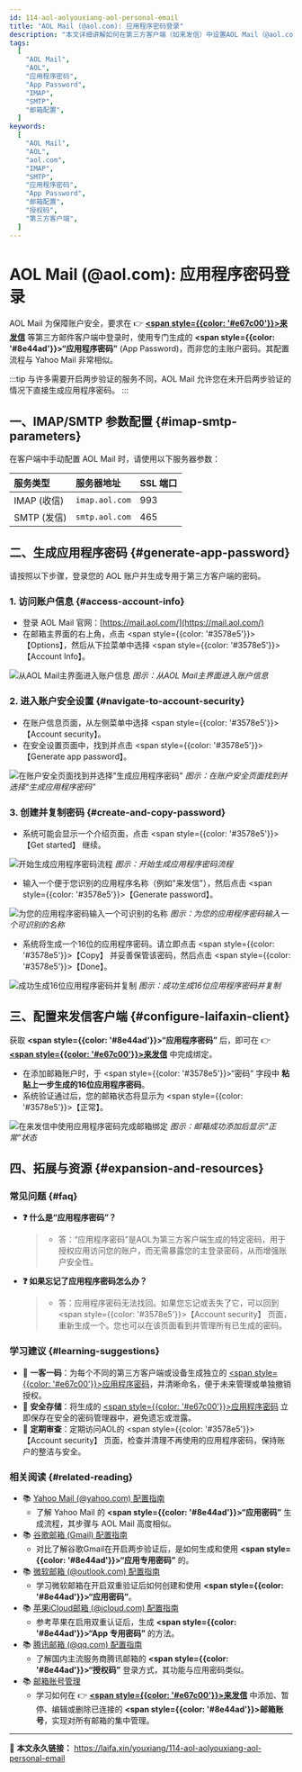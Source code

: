 ```yaml
---
id: 114-aol-aolyouxiang-aol-personal-email
title: "AOL Mail (@aol.com): 应用程序密码登录"
description: "本文详细讲解如何在第三方客户端（如来发信）中设置AOL Mail（@aol.com）。内容覆盖登录AOL账户、生成并使用“应用程序密码”（App Password）完成绑定的完整步骤。"
tags:
  [
    "AOL Mail",
    "AOL",
    "应用程序密码",
    "App Password",
    "IMAP",
    "SMTP",
    "邮箱配置",
  ]
keywords:
  [
    "AOL Mail",
    "AOL",
    "aol.com",
    "IMAP",
    "SMTP",
    "应用程序密码",
    "App Password",
    "邮箱配置",
    "授权码",
    "第三方客户端",
  ]
---
```


# AOL Mail (@aol.com): 应用程序密码登录

AOL Mail 为保障账户安全，要求在 👉 [**<span style={{color: '#e67c00'}}>来发信</span>**](https://laifaxin.com) 等第三方邮件客户端中登录时，使用专门生成的 **<span style={{color: '#8e44ad'}}>“应用程序密码”</span>** (App Password)，而非您的主账户密码。其配置流程与 Yahoo Mail 非常相似。

:::tip
与许多需要开启两步验证的服务不同，AOL Mail 允许您在未开启两步验证的情况下直接生成应用程序密码。
:::

## 一、IMAP/SMTP 参数配置 {#imap-smtp-parameters}

在客户端中手动配置 AOL Mail 时，请使用以下服务器参数：

| **服务类型** | **服务器地址** | **SSL 端口** |
| :----------- | :------------- | :----------- |
| IMAP (收信)  | `imap.aol.com` | 993          |
| SMTP (发信)  | `smtp.aol.com` | 465          |

## 二、生成应用程序密码 {#generate-app-password}

请按照以下步骤，登录您的 AOL 账户并生成专用于第三方客户端的密码。

### 1. 访问账户信息 {#access-account-info}

- 登录 AOL Mail 官网：[https://mail.aol.com/](https://mail.aol.com/)
- 在邮箱主界面的右上角，点击 <span style={{color: '#3578e5'}}>【Options】</span>，然后从下拉菜单中选择 <span style={{color: '#3578e5'}}>【Account Info】</span>。

![从AOL Mail主界面进入账户信息](https://cos.files.maozhishi.com/data/web/web-files/img/1750065180493.png)
_图示：从AOL Mail主界面进入账户信息_

### 2. 进入账户安全设置 {#navigate-to-account-security}

- 在账户信息页面，从左侧菜单中选择 <span style={{color: '#3578e5'}}>【Account security】</span>。
- 在安全设置页面中，找到并点击 <span style={{color: '#3578e5'}}>【Generate app password】</span>。

![在账户安全页面找到并选择"生成应用程序密码"](https://cos.files.maozhishi.com/data/web/web-files/img/1750065180498.png)
_图示：在账户安全页面找到并选择“生成应用程序密码”_

### 3. 创建并复制密码 {#create-and-copy-password}

- 系统可能会显示一个介绍页面，点击 <span style={{color: '#3578e5'}}>【Get started】</span> 继续。

![开始生成应用程序密码流程](https://cos.files.maozhishi.com/data/web/web-files/img/1750065180499.png)
_图示：开始生成应用程序密码流程_

- 输入一个便于您识别的应用程序名称（例如"来发信"），然后点击 <span style={{color: '#3578e5'}}>【Generate password】</span>。

![为您的应用程序密码输入一个可识别的名称](https://cos.files.maozhishi.com/data/web/web-files/img/1750065180500.png)
_图示：为您的应用程序密码输入一个可识别的名称_

- 系统将生成一个16位的应用程序密码。请立即点击 <span style={{color: '#3578e5'}}>【Copy】</span> 并妥善保管该密码，然后点击 <span style={{color: '#3578e5'}}>【Done】</span>。

![成功生成16位应用程序密码并复制](https://cos.files.maozhishi.com/data/web/web-files/img/1750065180501.png)
_图示：成功生成16位应用程序密码并复制_

## 三、配置来发信客户端 {#configure-laifaxin-client}

获取 **<span style={{color: '#8e44ad'}}>“应用程序密码”</span>** 后，即可在 👉 [**<span style={{color: '#e67c00'}}>来发信</span>**](https://laifaxin.com) 中完成绑定。

- 在添加邮箱账户时，于 <span style={{color: '#3578e5'}}>“密码”</span> 字段中 **粘贴上一步生成的16位应用程序密码**。
- 系统验证通过后，您的邮箱状态将显示为 <span style={{color: '#3578e5'}}>【正常】</span>。

![在来发信中使用应用程序密码完成邮箱绑定](https://cos.files.maozhishi.com/data/web/web-files/img/1750065180502.png)
_图示：邮箱成功添加后显示“正常”状态_

## 四、拓展与资源 {#expansion-and-resources}

### 常见问题 {#faq}

- **❓ 什么是“应用程序密码”？**

  > - 答：“应用程序密码”是AOL为第三方客户端生成的特定密码，用于授权应用访问您的账户，而无需暴露您的主登录密码，从而增强账户安全性。

- **❓ 如果忘记了应用程序密码怎么办？**
  > - 答：应用程序密码无法找回。如果您忘记或丢失了它，可以回到 <span style={{color: '#3578e5'}}>【Account security】</span> 页面，重新生成一个。您也可以在该页面看到并管理所有已生成的密码。

### 学习建议 {#learning-suggestions}

- 🔐 **一客一码**：为每个不同的第三方客户端或设备生成独立的 <u><span style={{color: '#e67c00'}}>应用程序密码</span></u>，并清晰命名，便于未来管理或单独撤销授权。
- 📝 **安全存储**：将生成的 <u><span style={{color: '#e67c00'}}>应用程序密码</span></u> 立即保存在安全的密码管理器中，避免遗忘或泄露。
- 🔄 **定期审查**：定期访问AOL的 <span style={{color: '#3578e5'}}>【Account security】</span> 页面，检查并清理不再使用的应用程序密码，保持账户的整洁与安全。

### 相关阅读 {#related-reading}

- 📚 [Yahoo Mail (@yahoo.com) 配置指南](./102-yahu-yahooyouxiang-yahoo-personal-mailbox)
  - 了解 Yahoo Mail 的 **<span style={{color: '#8e44ad'}}>“应用密码”</span>** 生成流程，其步骤与 AOL Mail 高度相似。
- 📚 [谷歌邮箱 (Gmail) 配置指南](./101-guge-gmailyouxiang-google-personal-email)
  - 对比了解谷歌Gmail在开启两步验证后，是如何生成和使用 **<span style={{color: '#8e44ad'}}>“应用专用密码”</span>** 的。
- 📚 [微软邮箱 (@outlook.com) 配置指南](./108-weiruan-outlookyouxiang-microsoft-personal-email)
  - 学习微软邮箱在开启双重验证后如何创建和使用 **<span style={{color: '#8e44ad'}}>“应用密码”</span>**。
- 📚 [苹果iCloud邮箱 (@icloud.com) 配置指南](./113-pingguo-icloudyouxiang-apple-personal-email)
  - 参考苹果在启用双重认证后，生成 **<span style={{color: '#8e44ad'}}>“App 专用密码”</span>** 的方法。
- 📚 [腾讯邮箱 (@qq.com) 配置指南](./106-tengxun-qqyouxiang-tencent-personal-email)
  - 了解国内主流服务商腾讯邮箱的 **<span style={{color: '#8e44ad'}}>“授权码”</span>** 登录方式，其功能与应用密码类似。
- 📚 [邮箱账号管理](../zhinan/email-account)
  - 学习如何在 👉 [**<span style={{color: '#e67c00'}}>来发信</span>**](https://laifaxin.com) 中添加、暂停、编辑或删除已连接的 **<span style={{color: '#8e44ad'}}>邮箱账号</span>**，实现对所有邮箱的集中管理。

---

🔗 **本文永久链接：** https://laifa.xin/youxiang/114-aol-aolyouxiang-aol-personal-email
